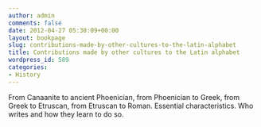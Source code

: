 ```yaml
---
author: admin
comments: false
date: 2012-04-27 05:30:09+00:00
layout: bookpage
slug: contributions-made-by-other-cultures-to-the-latin-alphabet
title: Contributions made by other cultures to the Latin alphabet
wordpress_id: 589
categories:
- History
---
```


From Canaanite to ancient Phoenician, from Phoenician to Greek, from Greek to Etruscan, from Etruscan to Roman. Essential characteristics. Who writes and how they learn to do so. 
